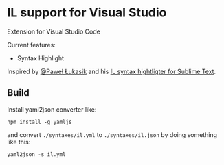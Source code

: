 # IL support for Visual Studio

Extension for Visual Studio Code 

Current features:
* Syntax Highlight


Inspired by [@Paweł Łukasik](https://twitter.com/pawel_lukasik) and his [IL syntax hightligter for Sublime Text](https://bitbucket.org/octalsolutions/cil-sublime).

## Build

Install yaml2json converter like:

```
npm install -g yamljs
```

and convert ```./syntaxes/il.yml``` to ```./syntaxes/il.json``` by doing something like this:

```
yaml2json -s il.yml
```
